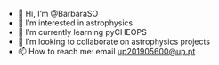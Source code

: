 - 👋 Hi, I’m @BarbaraSO
- 👀 I’m interested in astrophysics
- 🌱 I’m currently learning pyCHEOPS
- 💞️ I’m looking to collaborate on astrophysics projects
- 📫 How to reach me: email up201905600@up.pt

<!---
BarbaraSO/BarbaraSO is a ✨ special ✨ repository because its `README.md` (this file) appears on your GitHub profile.
You can click the Preview link to take a look at your changes.
--->
